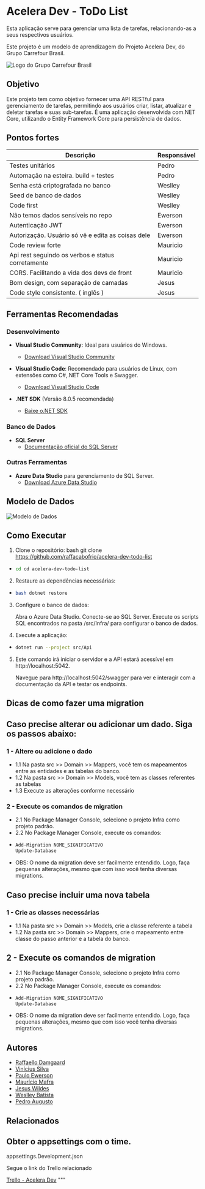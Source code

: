 # Acelera Dev - ToDo List

Esta aplicação serve para gerenciar uma lista de tarefas, relacionando-as a seus respectivos usuários.

Este projeto é um modelo de aprendizagem do Projeto Acelera Dev, do Grupo Carrefour Brasil.

![Logo do Grupo Carrefour Brasil](https://media.licdn.com/dms/image/D4D0BAQGrE_UnFL8plQ/company-logo_200_200/0/1708908772188/grupocarrefourbrasil_logo?e=1723680000&v=beta&t=s8_oIbxqF4K8COSGT4kCYgzU0YLA9u0mKqZForzdB0I)

## Objetivo

Este projeto tem como objetivo fornecer uma API RESTful para gerenciamento de tarefas, permitindo aos usuários criar, listar, atualizar e deletar tarefas e suas sub-tarefas. É uma aplicação desenvolvida com.NET Core, utilizando o Entity Framework Core para persistência de dados.

## Pontos fortes

| Descrição                                            | Responsável |
|------------------------------------------------------|-------------|
| Testes unitários                                     | Pedro       |
| Automação na esteira. build + testes                 | Pedro       |
| Senha está criptografada no banco                    | Weslley     |
| Seed de banco de dados                               | Weslley     |
| Code first                                           | Weslley     |
| Não temos dados sensíveis no repo                    | Ewerson     |
| Autenticação JWT                                     | Ewerson     |
| Autorização. Usuário só vê e edita as coisas dele    | Ewerson     |
| Code review forte                                    | Mauricio    |
| Api rest seguindo os verbos e status corretamente    | Mauricio    |
| CORS. Facilitando a vida dos devs de front           | Mauricio    |
| Bom design, com separação de camadas                 | Jesus       |
| Code style consistente. ( inglês )                   | Jesus       |




## Ferramentas Recomendadas

### Desenvolvimento

- **Visual Studio Community**: Ideal para usuários do Windows.
  - [Download Visual Studio Community](https://visualstudio.microsoft.com/vs/community/)
- **Visual Studio Code**: Recomendado para usuários de Linux, com extensões como C#,.NET Core Tools e Swagger.
  - [Download Visual Studio Code](https://code.visualstudio.com/)


- **.NET SDK** (Versão 8.0.5 recomendada)
  - [Baixe o.NET SDK](https://dotnet.microsoft.com/download)

### Banco de Dados

- **SQL Server**
  - [Documentação oficial do SQL Server](https://docs.microsoft.com/en-us/sql/sql-server/)

### Outras Ferramentas

- **Azure Data Studio** para gerenciamento de SQL Server.
  - [Download Azure Data Studio](https://docs.microsoft.com/en-us/sql/azure-data-studio/download-azure-data-studio)

## Modelo de Dados

![Modelo de Dados](https://github.com/raffacabofrio/acelera-dev-todo-list/blob/main/docs/MODELO.drawio.png)

## Como Executar

1. Clone o repositório:
bash git clone https://github.com/raffacabofrio/acelera-dev-todo-list
- ```bash
  cd cd acelera-dev-todo-list

2. Restaure as dependências necessárias:
- ```bash
  bash dotnet restore

3. Configure o banco de dados:

   Abra o Azure Data Studio.
   Conecte-se ao SQL Server.
   Execute os scripts SQL encontrados na pasta /src/Infra/ para configurar o banco de dados.

4. Execute a aplicação:
- ```bash
  dotnet run --project src/Api


5. Este comando irá iniciar o servidor e a API estará acessível em http://localhost:5042.

   Navegue para http://localhost:5042/swagger para ver e interagir com a documentação da API e testar os endpoints.

## Dicas de como fazer uma migration

## Caso precise alterar ou adicionar um dado. Siga os passos abaixo:
### 1 - Altere ou adicione o dado
- 1.1 Na pasta src >> Domain >> Mappers, você tem os mapeamentos entre as entidades e as tabelas do banco.
- 1.2 Na pasta src >> Domain >> Models, você tem as classes referentes as tabelas
- 1.3 Execute as alterações conforme necessário

### 2 - Execute os comandos de migration
- 2.1 No Package Manager Console, selecione o projeto Infra como projeto padrão.
- 2.2 No Package Manager Console, execute os comandos:
- ```bash
  Add-Migration NOME_SIGNIFICATIVO
  Update-Database

- OBS: O nome da migration deve ser facilmente entendido. Logo, faça pequenas alterações, mesmo que com isso você tenha diversas migrations.

## Caso precise incluir uma nova tabela
### 1 - Crie as classes necessárias
- 1.1 Na pasta src >> Domain >> Models, crie a classe referente a tabela
- 1.2 Na pasta src >> Domain >> Mappers, crie o mapeamento entre classe do passo anterior e a tabela do banco.

## 2 - Execute os comandos de migration
- 2.1 No Package Manager Console, selecione o projeto Infra como projeto padrão.
- 2.2 No Package Manager Console, execute os comandos:
- ```bash
  Add-Migration NOME_SIGNIFICATIVO
  Update-Database
- OBS: O nome da migration deve ser facilmente entendido. Logo, faça pequenas alterações, mesmo que com isso você tenha diversas migrations.

## Autores


- [Raffaello Damgaard](https://github.com/raffacabofrio)
- [Vinícius Silva](https://github.com/viniciusapsilva)
- [Paulo Ewerson](https://github.com/PauloEwerson)
- [Maurício Mafra](https://github.com/Mauricio-Mafra)
- [Jesus Wildes](https://github.com/GhortheBrute)
- [Weslley Batista](https://github.com/wesbats)
- [Pedro Augusto](https://github.com/eusouumx1)

## Relacionados

## Obter o appsettings com o time.
appsettings.Development.json


Segue o link do Trello relacionado

[Trello - Acelera Dev](https://trello.com/b/zJeRGV84/acelera-dev-todo-list)
"""